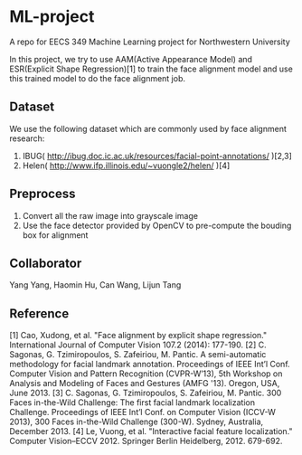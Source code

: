 # ML-project
A repo for EECS 349 Machine Learning project for Northwestern University 

In this project, we try to use AAM(Active Appearance Model) and ESR(Explicit Shape Regression)[1] to train the face alignment model and use this trained model to do the face alignment job.



## Dataset
We use the following dataset which are commonly used by face alignment research:

1. IBUG( http://ibug.doc.ic.ac.uk/resources/facial-point-annotations/ )[2,3]
2. Helen( http://www.ifp.illinois.edu/~vuongle2/helen/ )[4]

## Preprocess

1. Convert all the raw image into grayscale image
2. Use the face detector provided by OpenCV to pre-compute the bouding box for alignment

## Collaborator
Yang Yang, Haomin Hu, Can Wang, Lijun Tang


## Reference
[1] Cao, Xudong, et al. "Face alignment by explicit shape regression." International Journal of Computer Vision 107.2 (2014): 177-190.
[2] C. Sagonas, G. Tzimiropoulos, S. Zafeiriou, M. Pantic. A semi-automatic methodology for facial landmark annotation. Proceedings of IEEE Int’l Conf. Computer Vision and Pattern Recognition (CVPR-W’13), 5th Workshop on Analysis and Modeling of Faces and Gestures (AMFG '13). Oregon, USA, June 2013.
[3] C. Sagonas, G. Tzimiropoulos, S. Zafeiriou, M. Pantic. 300 Faces in-the-Wild Challenge: The first facial landmark localization Challenge. Proceedings of IEEE Int’l Conf. on Computer Vision (ICCV-W 2013), 300 Faces in-the-Wild Challenge (300-W). Sydney, Australia, December 2013. 
[4] Le, Vuong, et al. "Interactive facial feature localization." Computer Vision–ECCV 2012. Springer Berlin Heidelberg, 2012. 679-692.

